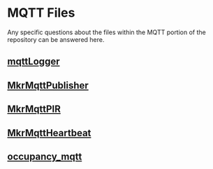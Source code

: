 # MQTT Files

Any specific questions about the files within the MQTT portion of the repository can be answered here.

## [mqttLogger](MQTT/files/mqttLogger.md)

## [MkrMqttPublisher](MQTT/files/MkrMqttPublisher.md)

## [MkrMqttPIR](MQTT/files/MkrMqttPIR.md)

## [MkrMqttHeartbeat](MQTT/files/MkrMqttHeartbeat.md)

## [occupancy_mqtt](MQTT/files/occupancy_mqtt.md)